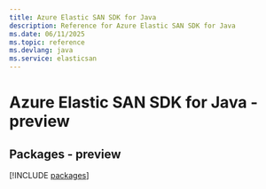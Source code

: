 ```yaml
---
title: Azure Elastic SAN SDK for Java
description: Reference for Azure Elastic SAN SDK for Java
ms.date: 06/11/2025
ms.topic: reference
ms.devlang: java
ms.service: elasticsan
---
```

# Azure Elastic SAN SDK for Java - preview
## Packages - preview
[!INCLUDE [packages](elastic-san-index.md)]